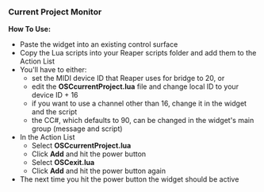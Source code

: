 ### Current Project Monitor
**How To Use:**  
- Paste the widget into an existing control surface
- Copy the Lua scripts into your Reaper scripts folder and add them to the Action List
- You'll have to either:
	- set the MIDI device ID that Reaper uses for bridge to 20, or
	- edit the **OSCcurrentProject.lua** file and change local ID to your device ID + 16
 	- if you want to use a channel other than 16, change it in the widget and the script
  	- the CC#, which defaults to 90, can be changed in the widget's main group (message and script)
- In the Action List
	- Select **OSCcurrentProject.lua**
	- Click **Add** and hit the power button
	- Select **OSCexit.lua**
	- Click **Add** and hit the power button again
- The next time you hit the power button the widget should be active

